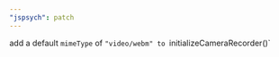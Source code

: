 ```yaml
---
"jspsych": patch
---
```


add a default `mimeType` of `"video/webm" to `initializeCameraRecorder()`
